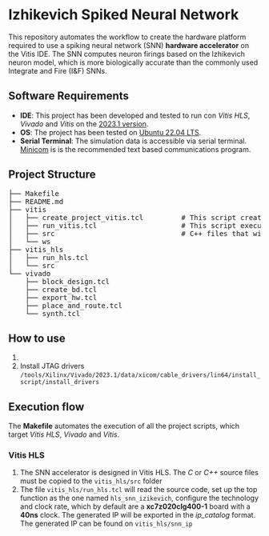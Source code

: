 # Izhikevich Spiked Neural Network
This repository automates the workflow to create the hardware platform required to use a spiking neural network (SNN) **hardware accelerator** on the Vitis IDE. The SNN computes neuron firings based on the Izhikevich neuron model, which is more biologically accurate than the commonly used Integrate and Fire (I&F) SNNs.

## Software Requirements
* **IDE**: This project has been developed and tested to run con *Vitis HLS*, *Vivado* and *Vitis* on the [2023.1 version](https://www.xilinx.com/support/download/index.html/content/xilinx/en/downloadNav/vivado-design-tools/2023-1.html).
* **OS**: The project has been tested on [Ubuntu 22.04 LTS](https://ubuntu.com/download/desktop).
* **Serial Terminal**: The simulation data is accessible via serial terminal. [Minicom](https://help.ubuntu.com/community/Minicom) is is the recommended text based communications program.


## Project Structure
<pre>
├── Makefile                                    
├── README.md                                
├── vitis
│   ├── create_project_vitis.tcl         # This script creates the Vitis workspace (App and Platform)
│   ├── run_vitis.tcl                    # This script executes the App in the PYNQ board
│   ├── src                              # C++ files that will be executed on the board CPU
│   └── ws                               
├── vitis_hls
│   ├── run_hls.tcl                      
│   └── src                              
└── vivado                               
    ├── block_design.tcl                 
    ├── create_bd.tcl                    
    ├── export_hw.tcl                    
    ├── place_and_route.tcl              
    └── synth.tcl                        
</pre>
## How to use
1. 
1. Install JTAG drivers `/tools/Xilinx/Vivado/2023.1/data/xicom/cable_drivers/lin64/install_script/install_drivers`

## Execution flow
The **Makefile** automates the execution of all the project scripts, which target *Vitis HLS*, *Vivado* and *Vitis*. 

### Vitis HLS
1. The SNN accelerator is designed in Vitis HLS. The *C* or *C++* source files must be copied to the `vitis_hls/src` folder
2. The file `vitis_hls/run_hls.tcl` will read the source code, set up the top function as the one named `hls_snn_izikevich`, configure the technology and clock rate, which by default are a **xc7z020clg400-1** board with a **40ns** clock. The generated IP will be exported in the *ip_catalog* format. The generated IP can be found on `vitis_hls/snn_ip`